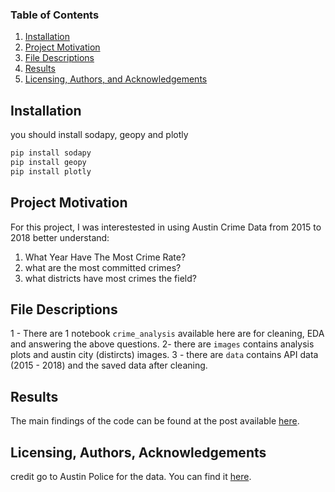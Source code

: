 ### Table of Contents

1. [Installation](#installation)
2. [Project Motivation](#motivation)
3. [File Descriptions](#files)
4. [Results](#results)
5. [Licensing, Authors, and Acknowledgements](#licensing)

## Installation <a name="installation"></a>

you should install sodapy,  geopy and plotly

```python
pip install sodapy
pip install geopy
pip install plotly
```

## Project Motivation<a name="motivation"></a>

For this project, I was interestested in using Austin Crime Data from 2015 to 2018 better understand:

1. What Year Have The Most Crime Rate?
2. what are the most committed crimes?
3. what districts have most crimes the field?


## File Descriptions <a name="files"></a>

1 - There are 1 notebook ```crime_analysis``` available here are for cleaning,  EDA and answering the above questions.
2- there are ```images```  contains analysis plots and austin city (distircts) images.
3 - there are ```data```  contains  API data (2015 - 2018) and  the saved data after cleaning.



## Results<a name="results"></a>

The main findings of the code can be found at the post available [here](https://medium.com/p/9a29afc91e8a).

## Licensing, Authors, Acknowledgements<a name="licensing"></a>

credit go to Austin Police for the data.  You can find it  [here](https://www.austintexas.gov/page/datasets).
